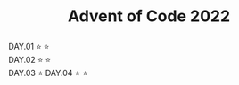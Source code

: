 # <p align="center">Advent of Code 2022</p>
DAY.01    ⭐ ⭐  
DAY.02    ⭐ ⭐  
DAY.03    ⭐ 
DAY.04    ⭐ ⭐ 
